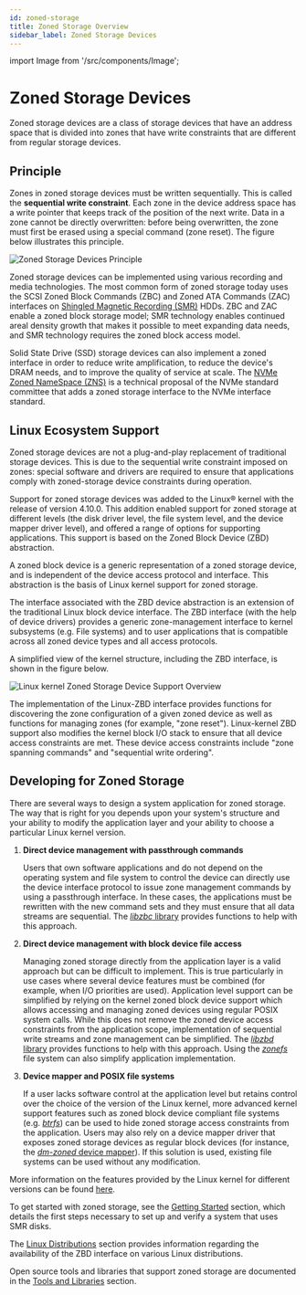 ```yaml
---
id: zoned-storage
title: Zoned Storage Overview
sidebar_label: Zoned Storage Devices
---
```


import Image from '/src/components/Image';

# Zoned Storage Devices

Zoned storage devices are a class of storage devices that have an address space
that is divided into zones that have write constraints that are different from
regular storage devices.

## Principle

Zones in zoned storage devices must be written sequentially. This is called the
**sequential write constraint**. Each zone in the device address space has a
write pointer that keeps track of the position of the next write. Data in a
zone cannot be directly overwritten: before being overwritten, the zone must
first be erased using a special command (zone reset). The figure below
illustrates this principle.

<Image src="intro-zoned-storage.png"
title="Zoned Storage Devices Principle"/>

Zoned storage devices can be implemented using various recording and media
technologies. The most common form of zoned storage today uses the SCSI Zoned
Block Commands (ZBC) and Zoned ATA Commands (ZAC) interfaces on [Shingled
Magnetic Recording (SMR)](./smr) HDDs. ZBC and ZAC enable a zoned block storage
model; SMR technology enables continued areal density growth that makes it
possible to meet expanding data needs, and SMR technology requires the zoned
block access model.

Solid State Drive (SSD) storage devices can also implement a zoned interface in
order to reduce write amplification, to reduce the device's DRAM needs, and to
improve the quality of service at scale. The [NVMe Zoned NameSpace
(ZNS)](./zns) is a technical proposal of the NVMe standard committee that adds
a zoned storage interface to the NVMe interface standard.

## Linux Ecosystem Support

Zoned storage devices are not a plug-and-play replacement of traditional
storage devices.  This is due to the sequential write constraint imposed on
zones: special software and drivers are required to ensure that applications
comply with zoned-storage device constraints during operation.

Support for zoned storage devices was added to the Linux&reg; kernel with the
release of version 4.10.0. This addition enabled support for zoned storage at
different levels (the disk driver level, the file system level, and the device
mapper driver level), and offered a range of options for supporting
applications. This support is based on the Zoned Block Device (ZBD)
abstraction.

A zoned block device is a generic representation of a zoned storage device, and
is independent of the device access protocol and interface. This abstraction is
the basis of Linux kernel support for zoned storage.

The interface associated with the ZBD device abstraction is an extension of the
traditional Linux block device interface. The ZBD interface (with the help of
device drivers) provides a generic zone-management interface to kernel
subsystems (e.g. File systems) and to user applications that is compatible
across all zoned device types and all access protocols.

A simplified view of the kernel structure, including the ZBD interface, is
shown in the figure below.

<Image src="intro-linux-zbd.png"
title="Linux kernel Zoned Storage Device Support Overview"/>

The implementation of the Linux-ZBD interface provides functions for
discovering the zone configuration of a given zoned device as well as functions
for managing zones (for example, "zone reset"). Linux-kernel ZBD support also
modifies the kernel block I/O stack to ensure that all device access
constraints are met. These device access constraints include "zone spanning
commands" and "sequential write ordering". 

## Developing for Zoned Storage

There are several ways to design a system application for zoned storage.  The
way that is right for you depends upon your system's structure and your ability
to modify the application layer and your ability to choose a particular Linux
kernel version.

1. **Direct device management with passthrough commands**

   Users that own software applications and do not depend on the operating
   system and file system to control the device can directly use the device
   interface protocol to issue zone management commands by using a
   passthrough interface. In these cases, the applications must be
   rewritten with the new command sets and they must ensure that all data
   streams are sequential. The [*libzbc* library](../tools/libzbc) provides
   functions to help with this approach.

2. **Direct device management with block device file access**

   Managing zoned storage directly from the application layer is a valid
   approach but can be difficult to implement. This is true particularly in
   use cases where several device features must be combined (for example, when
   I/O priorities are used). Application level support can be simplified by
   relying on the kernel zoned block device support which allows accessing and
   managing zoned devices using regular POSIX system calls. While this does not
   remove the zoned device access constraints from the application scope,
   implementation of sequential write streams and zone management can be
   simplified. The [*libzbd* library](../tools/libzbd) provides functions to
   help with this approach. Using the [*zonefs*](../linux/fs#zonefs) file system
   can also simplify application implementation.

3. **Device mapper and POSIX file systems**

   If a user lacks software control at the application level but retains
   control over the choice of the version of the Linux kernel, more advanced
   kernel support features such as zoned block device compliant file systems
   (e.g. [*btrfs*](../linux/fs#btrfs)) can be used to hide zoned storage access
   constraints from the application. Users may also rely on a device mapper
   driver that exposes zoned storage devices as regular block devices (for
   instance, the [*dm-zoned* device mapper](../linux/dm#dm-zoned)). If this
   solution is used, existing file systems can be used without any modification.

More information on the features provided by the Linux kernel for different
versions can be found [here](../linux/overview).

To get started with zoned storage, see the [Getting Started](../getting-started)
section, which details the first steps necessary to set up and verify a system
that uses SMR disks.

The [Linux Distributions](../distributions/linux) section provides information
regarding the availability of the ZBD interface on various Linux distributions.

Open source tools and libraries that support zoned storage are documented in the
[Tools and Libraries](../tools) section.

